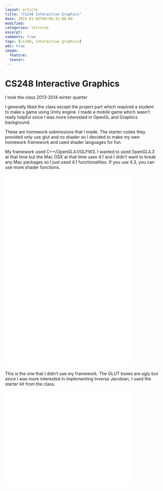 ```yaml
---
layout: article
title: "CS248 Interactive Graphics"
date: 2015-01-05T09:09:32-08:00
modified:
categories: lectures
excerpt: 
comments: true
tags: [cs248, interactive graphics]
ads: true
image:
  feature:
  teaser:
---
```


# CS248 Interactive Graphics

I took the class 2013-2014 winter quarter

I generally liked the class except the project part which required a student to make a game using Unity engine. I made a mobile game which wasn’t really helpful since I was more interested in OpenGL and Graphics background.

These are homework submissions that I made. The starter codes they provided only use glut and no shader so I decided to make my own homework framework and used shader languages for fun.

My framework used C++/OpenGL4.1/GLFW3. I wanted to used OpenGL4.3 at that time but the Mac OSX at that time uses 4.1 and I didn’t want to break any Mac packages so I just used 4.1 functionalities. If you use 4.3, you can use more shader functions.

<iframe width="420" height="315" src="//www.youtube.com/embed/WKV6fe1yK6w" frameborder="0" allowfullscreen></iframe>

<iframe width="420" height="315" src="//www.youtube.com/embed/y4NSU4s-_LU" frameborder="0" allowfullscreen></iframe>


This is the one that I didn’t use my framework. The GLUT boxes are ugly but since I was more interested in implementing Inverse Jacobian, I used the starter kit from the class.

<iframe width="420" height="315" src="//www.youtube.com/embed/c87OyAZDS54" frameborder="0" allowfullscreen></iframe>
